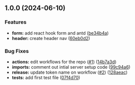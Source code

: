 ## 1.0.0 (2024-06-10)


### Features

* **form:** add react hook form and antd ([be34b4a](https://github.com/hatch9191/fit-check/commit/be34b4a96da1f8d05b9a17e44b8964b579e6bdb7))
* **header:** create header nav ([60eb0d2](https://github.com/hatch9191/fit-check/commit/60eb0d2aa5625e536963fec97d9c6696111167db))


### Bug Fixes

* **actions:** edit workflows for the repo ([#1](https://github.com/hatch9191/fit-check/issues/1)) ([14b7a3d](https://github.com/hatch9191/fit-check/commit/14b7a3d50c1c9b65da94c63dea5607702e32f2a4))
* **imports:** comment out intial server setup code ([99c94a6](https://github.com/hatch9191/fit-check/commit/99c94a6ba333e7a0bec2d9bd4b4193fb5629cec6))
* **release:** update token name on workflow ([#2](https://github.com/hatch9191/fit-check/issues/2)) ([128aeac](https://github.com/hatch9191/fit-check/commit/128aeace826e25540c25c7131125266d7d54d8be))
* **tests:** add first test file ([07f4d70](https://github.com/hatch9191/fit-check/commit/07f4d7088526746e247201f61a769e7c498ab85c))
